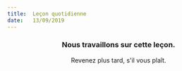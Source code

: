 ```yaml
---
title:  Leçon quotidienne
date:   13/09/2019
---
```


### <center>Nous travaillons sur cette leçon.</center>
<center>Revenez plus tard, s'il vous plaît.</center>